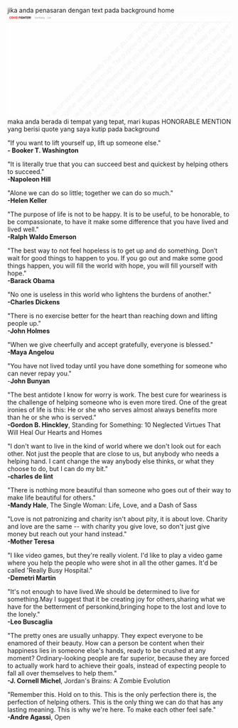 jika anda penasaran dengan text pada background home
![img/pahlawan.gif](img/pahlawan.gif)
maka anda berada di tempat yang tepat, mari kupas HONORABLE MENTION yang berisi quote yang saya kutip pada background

"If you want to lift yourself up, lift up someone else."<br>
**- Booker T. Washington**

"It is literally true that you can succeed best and quickest by helping others to succeed."<br>
**-Napoleon Hill**

"Alone we can do so little; together we can do so much."<br>
**-Helen Keller**

"The purpose of life is not to be happy. It is to be useful, to be honorable, to be compassionate, to have it make some difference that you have lived and lived well."<br>
**-Ralph Waldo Emerson**

"The best way to not feel hopeless is to get up and do something. Don’t wait for good things to happen to you. If you go out and make some good things happen, you will fill the world with hope, you will fill yourself with hope."<br>
**-Barack Obama**

"No one is useless in this world who lightens the burdens of another."<br>
**-Charles Dickens**

"There is no exercise better for the heart than reaching down and lifting people up."<br>
**-John Holmes**

"When we give cheerfully and accept gratefully, everyone is blessed."<br>
**-Maya Angelou**

"You have not lived today until you have done something for someone who can never repay you."<br>
-**John Bunyan**

"The best antidote I know for worry is work. The best cure for weariness is the challenge of helping someone who is even more tired. One of the great ironies of life is this: He or she who serves almost always benefits more than he or she who is served."<br>
**-Gordon B. Hinckley**, Standing for Something: 10 Neglected Virtues That Will Heal Our Hearts and Homes

"I don't want to live in the kind of world where we don't look out for each other. Not just the people that are close to us, but anybody who needs a helping hand. I cant change the way anybody else thinks, or what they choose to do, but I can do my bit."<br>
**-charles de lint**


"There is nothing more beautiful than someone who goes out of their way to make life beautiful for others."<br>
**-Mandy Hale**, The Single Woman: Life, Love, and a Dash of Sass

"Love is not patronizing and charity isn't about pity, it is about love. Charity and love are the same -- with charity you give love, so don't just give money but reach out your hand instead."<br>
**-Mother Teresa**

"I like video games, but they're really violent. I'd like to play a video game where you help the people who were shot in all the other games. It'd be called 'Really Busy Hospital."<br>
**-Demetri Martin**

"It's not enough to have lived.We should be determined to live for something.May I suggest that it be creating joy for others,sharing what we have for the betterment of personkind,bringing hope to the lost and love to the lonely."<br>
**-Leo Buscaglia**

"The pretty ones are usually unhappy. They expect everyone to be enamored of their beauty. How can a person be content when their happiness lies in someone else's hands, ready to be crushed at any moment? Ordinary-looking people are far superior, because they are forced to actually work hard to achieve their goals, instead of expecting people to fall all over themselves to help them."<br>
**-J. Cornell Michel**, Jordan's Brains: A Zombie Evolution

"Remember this. Hold on to this. This is the only perfection there is, the perfection of helping others. This is the only thing we can do that has any lasting meaning. This is why we're here. To make each other feel safe."<br>
**-Andre Agassi**, Open

